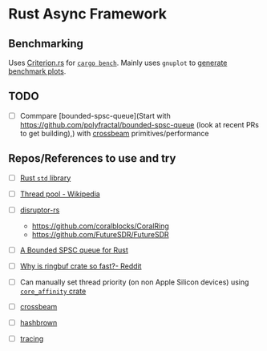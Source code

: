 # Rust Async Framework

## Benchmarking

Uses [Criterion.rs](https://bheisler.github.io/criterion.rs/book/criterion_rs.html) for [`cargo bench`](https://doc.rust-lang.org/cargo/commands/cargo-bench.html). Mainly uses `gnuplot` to [generate benchmark plots](https://bheisler.github.io/criterion.rs/book/user_guide/plots_and_graphs.html).

## TODO

- [ ] Commpare [bounded-spsc-queue](Start with https://github.com/polyfractal/bounded-spsc-queue (look at recent PRs to get building),) with [crossbeam](https://github.com/crossbeam-rs/crossbeam) primitives/performance

## Repos/References to use and try

- [ ] [Rust `std` library](https://doc.rust-lang.org/std/index.html)
- [ ] [Thread pool - Wikipedia](https://en.wikipedia.org/wiki/Thread_pool)
- [ ] [disruptor-rs](https://github.com/nicholassm/disruptor-rs)
  + https://github.com/coralblocks/CoralRing
  + https://github.com/FutureSDR/FutureSDR
- [ ] [A Bounded SPSC queue for Rust](https://github.com/JohnnyGOX17/bounded-spsc-queue)
- [ ] [Why is ringbuf crate so fast?- Reddit](https://www.reddit.com/r/rust/comments/1h3bqv0/why_is_ringbuf_crate_so_fast/)
- [ ] Can manually set thread priority (on non Apple Silicon devices) using [`core_affinity` crate](https://docs.rs/core_affinity/latest/core_affinity/)
- [ ] [crossbeam](https://github.com/crossbeam-rs/crossbeam)
- [ ] [hashbrown](https://docs.rs/hashbrown/latest/hashbrown/)
- [ ] [tracing](https://docs.rs/tracing/latest/tracing/)

